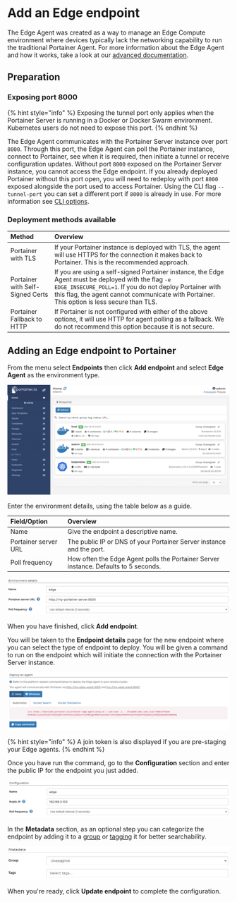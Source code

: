 # Add an Edge endpoint

The Edge Agent was created as a way to manage an Edge Compute environment where devices typically lack the networking capability to run the traditional Portainer Agent. For more information about the Edge Agent and how it works, take a look at our [advanced documentation](../../../advanced/edge-agent.md).

## Preparation

### Exposing port 8000

{% hint style="info" %}
Exposing the tunnel port only applies when the Portainer Server is running in a Docker or Docker Swarm environment. Kubernetes users do not need to expose this port.
{% endhint %}

The Edge Agent communicates with the Portainer Server instance over port `8000`. Through this port, the Edge Agent can poll the Portainer instance, connect to Portainer, see when it is required, then initiate a tunnel or receive configuration updates. Without port `8000` exposed on the Portainer Server instance, you cannot access the Edge endpoint. If you already deployed Portainer without this port open, you will need to redeploy with port `8000` exposed alongside the port used to access Portainer. Using the CLI flag `--tunnel-port` you can set a different port if `8000` is already in use. For more information see [CLI options](../../../advanced/cli.md).

### Deployment methods available

| Method | Overview |
| :--- | :--- |
| Portainer with TLS | If your Portainer instance is deployed with TLS, the agent will use HTTPS for the connection it makes back to Portainer. This is the recommended approach. |
| Portainer with Self-Signed Certs | If you are using a self-signed Portainer instance, the Edge Agent must be deployed with the flag `-e EDGE_INSECURE_POLL=1`. If you do not deploy Portainer with this flag, the agent cannot communicate with Portainer. This option is less secure than TLS. |
| Portainer Fallback to HTTP | If Portainer is not configured with either of the above options, it will use HTTP for agent polling as a fallback. We do not recommend this option because it is not secure. |

## Adding an Edge endpoint to Portainer

From the menu select **Endpoints** then click **Add endpoint** and select **Edge Agent** as the environment type.

![](../../../.gitbook/assets/endpoints-add-edge-1.gif)

Enter the environment details, using the table below as a guide. 

| Field/Option | Overview |
| :--- | :--- |
| Name | Give the endpoint a descriptive name. |
| Portainer server URL | The public IP or DNS of your Portainer Server instance and the port. |
| Poll frequency | How often the Edge Agent polls the Portainer Server instance. Defaults to 5 seconds. |

![](../../../.gitbook/assets/endpoints-add-edge-2.png)

When you have finished, click **Add endpoint**.

You will be taken to the **Endpoint details** page for the new endpoint where you can select the type of endpoint to deploy. You will be given a command to run on the endpoint which will initiate the connection with the Portainer Server instance.

![](../../../.gitbook/assets/endpoints-add-edge-3.png)

{% hint style="info" %}
A join token is also displayed if you are pre-staging your Edge agents.
{% endhint %}

Once you have run the command, go to the **Configuration** section and enter the public IP for the endpoint you just added.

![](../../../.gitbook/assets/endpoints-add-edge-4.png)

In the **Metadata** section, as an optional step you can categorize the endpoint by adding it to a [group](../groups.md) or  [tagging](../tags.md) it for better searchability.

![](../../../.gitbook/assets/install-agent-swarm-linux-4.png)

When you're ready, click **Update endpoint** to complete the configuration.

